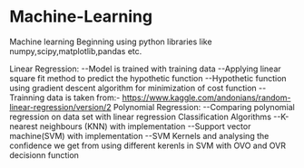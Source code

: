 # Machine-Learning
Machine learning Beginning using python libraries like numpy,scipy,matplotlib,pandas etc.

Linear Regression:
   --Model is trained with training data
   --Applying linear square fit method to predict the hypothetic function 
   --Hypothetic function using gradient descent algorithm for minimization of cost function
   --Trainning data is taken from:- https://www.kaggle.com/andonians/random-linear-regression/version/2
Polynomial Regression:
   --Comparing polynomial regression on data set with linear regression
Classification Algorithms
   --K-nearest neighbours (KNN) with implementation
   --Support vector machine(SVM) with implementation
   --SVM Kernels and analysing the confidence we get from using different kerenls in SVM with OVO and OVR decisionn function 
